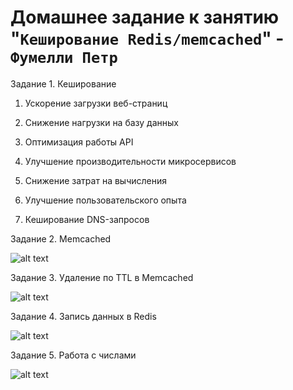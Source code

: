 # Домашнее задание к занятию "`Кеширование Redis/memcached`" - `Фумелли Петр`


Задание 1. Кеширование

1) Ускорение загрузки веб-страниц

2) Снижение нагрузки на базу данных

3) Оптимизация работы API

4) Улучшение производительности микросервисов

5) Снижение затрат на вычисления

6) Улучшение пользовательского опыта

7) Кеширование DNS-запросов

Задание 2. Memcached

![alt text](https://github.com/username/reponame/blob/branch/path/image.png)

Задание 3. Удаление по TTL в Memcached

![alt text](https://github.com/username/reponame/blob/branch/path/image.png)

Задание 4. Запись данных в Redis

![alt text](https://github.com/username/reponame/blob/branch/path/image.png)

Задание 5. Работа с числами

![alt text](https://github.com/username/reponame/blob/branch/path/image.png)
